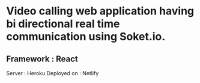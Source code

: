 
# Video calling web application having bi directional real time communication using Soket.io.
## Framework : React
Server : Heroku
Deployed on : Netlify
